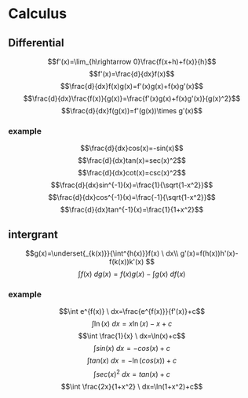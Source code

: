 # Calculus

## Differential 
$$f'(x)=\lim_{h\rightarrow 0}\frac{f(x+h)+f(x)}{h}$$
$$f'(x)=\frac{d}{dx}f(x)$$
$$\frac{d}{dx}f(x)g(x)=f'(x)g(x)+f(x)g'(x)$$
$$\frac{d}{dx}\frac{f(x)}{g(x)}=\frac{f'(x)g(x)+f(x)g'(x)}{g(x)^2}$$
$$\frac{d}{dx}f(g(x))=f'(g(x))\times g'(x)$$
### example
$$\frac{d}{dx}cos(x)=-sin(x)$$
$$\frac{d}{dx}tan(x)=sec(x)^2$$
$$\frac{d}{dx}cot(x)=csc(x)^2$$
$$\frac{d}{dx}sin^{-1}(x)=\frac{1}{\sqrt{1-x^2}}$$
$$\frac{d}{dx}cos^{-1}(x)=\frac{-1}{\sqrt{1-x^2}}$$
$$\frac{d}{dx}tan^{-1}(x)=\frac{1}{1+x^2}$$

## intergrant
$$g(x)=\underset{_{k(x)}}{\int^{h(x)}}f(x) \ dx\\
g'(x)=f(h(x))h'(x)-f(k(x))k'(x)
$$
$$
\int f(x) \ d g(x)=f(x)g(x)-\int g(x) \ d f(x)
$$
### example
$$\int e^{f(x)} \ dx=\frac{e^{f(x)}}{f'(x)}+c$$
$$\int \ln(x) \ dx=x\ln(x)-x+c$$
$$\int \frac{1}{x} \ dx=\ln(x)+c$$
$$\int sin(x) \ dx=-cos(x)+c$$
$$\int tan(x) \ dx=-\ln(cos(x))+c$$
$$\int sec(x)^2 \ dx=tan(x)+c$$
$$\int \frac{2x}{1+x^2} \ dx=\ln(1+x^2)+c$$